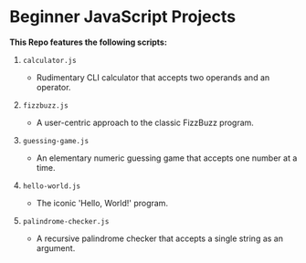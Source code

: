 # Beginner JavaScript Projects

**This Repo features the following scripts:**

1. `calculator.js`
    - Rudimentary CLI calculator that accepts two operands and an operator.

2. `fizzbuzz.js`
    - A user-centric approach to the classic FizzBuzz program.

3. `guessing-game.js`
    - An elementary numeric guessing game that accepts one number at a time.

4. `hello-world.js`
    - The iconic 'Hello, World!' program.

5. `palindrome-checker.js`
    - A recursive palindrome checker that accepts a single string as an argument.